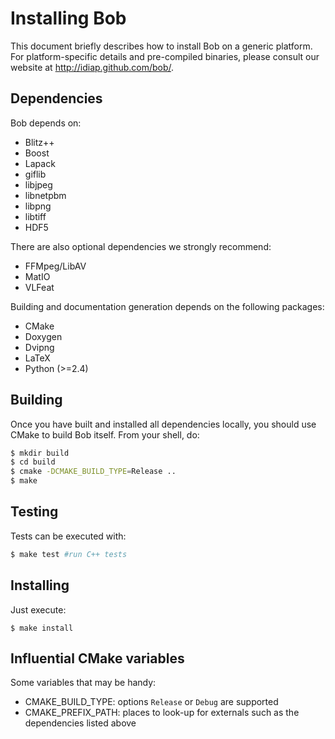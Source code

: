# Installing Bob

This document briefly describes how to install Bob on a generic platform. For
platform-specific details and pre-compiled binaries, please consult our website
at http://idiap.github.com/bob/.

## Dependencies

Bob depends on:

 * Blitz++
 * Boost
 * Lapack
 * giflib
 * libjpeg
 * libnetpbm
 * libpng
 * libtiff
 * HDF5

There are also optional dependencies we strongly recommend:

 * FFMpeg/LibAV
 * MatIO
 * VLFeat

Building and documentation generation depends on the following packages:

 * CMake
 * Doxygen
 * Dvipng
 * LaTeX
 * Python (>=2.4)

## Building

Once you have built and installed all dependencies locally, you should use
CMake to build Bob itself. From your shell, do:

```sh
$ mkdir build
$ cd build
$ cmake -DCMAKE_BUILD_TYPE=Release ..
$ make
```

## Testing

Tests can be executed with:

```sh
$ make test #run C++ tests
```

## Installing

Just execute:

```
$ make install
```

## Influential CMake variables

Some variables that may be handy:

 * CMAKE_BUILD_TYPE: options `Release` or `Debug` are supported
 * CMAKE_PREFIX_PATH: places to look-up for externals such as the dependencies
   listed above

